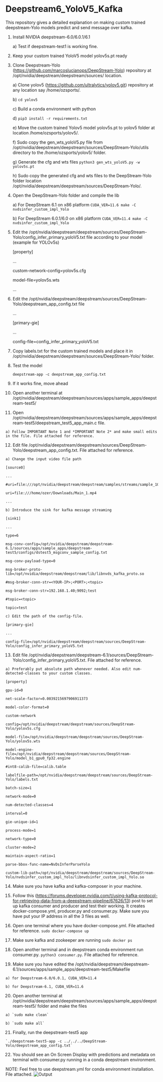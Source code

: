 # Deepstream6_YoloV5_Kafka
This repository gives a detailed explanation on making custom trained deepstream-Yolo models predict and send message over kafka.

 1. Install NVIDIA deepstream-6.0/6.0.1/6.1

	a) Test if deepstream-test1 is working fine.

 2. Keep your custom trained YoloV5 model yolov5s.pt ready

 3. Clone Deepstream-Yolo (https://github.com/marcoslucianops/DeepStream-Yolo) repository at /opt/nvidia/deepstream/deepstream/sources/ location.
	
	a) Clone yolov5 (https://github.com/ultralytics/yolov5.git) repository at any location say /home/ozsports/.
	
	b) `cd yolov5`
	
	c) Build a conda environment with python
	
	d) `pip3 install -r requirements.txt`
	
	e) Move the custom trained Yolov5 model yolov5s.pt to yolov5 folder at location /home/ozsports/yolov5/.
	
	f) Sudo copy the gen_wts_yoloV5.py file from /opt/nvidia/deepstream/deepstream/sources/DeepStream-Yolo/utils directory to the /home/ozsports/yolov5/ folder.
	
	g) Generate the cfg and wts files 
	`python3 gen_wts_yoloV5.py -w yolov5s.pt`
	
	h) Sudo copy the generated cfg and wts files to the DeepStream-Yolo folder location /opt/nvidia/deepstream/deepstream/sources/DeepStream-Yolo/.

 4. Open the DeepStream-Yolo folder and compile the lib
	
	a) For DeepStream 6.1 on x86 platform 
	`CUDA_VER=11.6 make -C nvdsinfer_custom_impl_Yolo`
	
	b) For DeepStream 6.0.1/6.0 on x86 platform 
	`CUDA_VER=11.4 make -C nvdsinfer_custom_impl_Yolo`

 5. Edit the /opt/nvidia/deepstream/deepstream/sources/DeepStream-Yolo/config_infer_primary_yoloV5.txt file according to your model (example for YOLOv5s)
 	
	[property]
	   
	... 
	   
	custom-network-config=yolov5s.cfg
	   
	model-file=yolov5s.wts
	   
	...

 6. Edit the /opt/nvidia/deepstream/deepstream/sources/DeepStream-Yolo/deepstream_app_config.txt file
	
	...
	
	[primary-gie]
	
	...
	
	config-file=config_infer_primary_yoloV5.txt

 7. Copy labels.txt for the custom trained models and place it in /opt/nvidia/deepstream/deepstream/sources/DeepStream-Yolo/ folder.
 
 8. Test the model
	
	`deepstream-app -c deepstream_app_config.txt`
 
 9. If it works fine, move ahead
 
 10. Open another terminal at /opt/nvidia/deepstream/deepstream/sources/apps/sample_apps/deepstream-test5/
 
 11. Open /opt/nvidia/deepstream/deepstream/sources/apps/sample_apps/deepstream-test5/deepstream_test5_app_main.c file.

 	
	a) Follow IMPORTANT Note 1 and *IMPORTANT Note 2* and make small edits in the file. File attached for reference.
 
 12. Edit file /opt/nvidia/deepstream/deepstream/sources/DeepStream-Yolo/deepstream_app_config.txt. File attached for reference.
	
	a) Change the input video file path
	
	[source0]

	...
	
	#uri=file:///opt/nvidia/deepstream/deepstream/samples/streams/sample_1080p_h264.mp4
	
	uri=file:///home/ozer/Downloads/Main_1.mp4
	
	...
	
	b) Introduce the sink for kafka message streaming
	
	[sink1]
	
	...
	
	type=6
	
	msg-conv-config=/opt/nvidia/deepstream/deepstream-6.1/sources/apps/sample_apps/deepstream-test5/configs/dstest5_msgconv_sample_config.txt
	
	msg-conv-payload-type=0
	
	msg-broker-proto-lib=/opt/nvidia/deepstream/deepstream/lib/libnvds_kafka_proto.so
	
	#msg-broker-conn-str=<YOUR-IP>;<PORT>;<topic>
	
	msg-broker-conn-str=192.168.1.40;9092;test
	
	#topic=<topic>

	topic=test
	
	c) Edit the path of the config-file.
	
	[primary-gie]
	
	...
	
	config-file=/opt/nvidia/deepstream/deepstream/sources/DeepStream-Yolo/config_infer_primary_yoloV5.txt
 
 13. Edit file /opt/nvidia/deepstream/deepstream-6.1/sources/DeepStream-Yolo/config_infer_primary_yoloV5.txt. File attached for reference.
	
	a) Preferably put absolute path whenever needed. Also edit num-detected-classes to your custom classes.
	
	[property]
	
	gpu-id=0
	
	net-scale-factor=0.0039215697906911373

	model-color-format=0
	
	custom-network

	config=/opt/nvidia/deepstream/deepstream/sources/DeepStream-Yolo/yolov5s.cfg
	
	model-file=/opt/nvidia/deepstream/deepstream/sources/DeepStream-Yolo/yolov5s.wts
	
	model-engine-file=/opt/nvidia/deepstream/deepstream/sources/DeepStream-Yolo/model_b1_gpu0_fp32.engine

	#int8-calib-file=calib.table

	labelfile-path=/opt/nvidia/deepstream/deepstream/sources/DeepStream-Yolo/labels.txt

	batch-size=1

	network-mode=0

	num-detected-classes=4

	interval=0

	gie-unique-id=1
	
	process-mode=1
	
	network-type=0
	
	cluster-mode=2
	
	maintain-aspect-ratio=1

	parse-bbox-func-name=NvDsInferParseYolo

	custom-lib-path=/opt/nvidia/deepstream/deepstream/sources/DeepStream-Yolo/nvdsinfer_custom_impl_Yolo/libnvdsinfer_custom_impl_Yolo.so
 
 14. Make sure you have kafka and kafka-composer in your machine.
 
 15. Follow this (https://forums.developer.nvidia.com/t/using-kafka-protocol-for-retrieving-data-from-a-deepstream-pipeline/67626/13) post to set up kafka consumer and producer and test their working. It creates docker-compose.yml, producer.py and consumer.py. Make sure you have put your IP address in all the 3 files as well.
 
 16. Open one terminal where you have docker-compose.yml. File attached for reference. `sudo docker-compose up`
 
 17. Make sure kafka and zookeeper are running `sudo docker ps`
 
 18. Open another terminal and in deepstream conda environment run consumer.py. `python3 consumer.py`. File attached for reference.
 
 19. Make sure you have edited the /opt/nvidia/deepstream/deepstream-6.1/sources/apps/sample_apps/deepstream-test5/Makefile
	
	a) for Deepstream-6.0/6.0.1, CUDA_VER=11.4

	b) for Deepstream-6.1, CUDA_VER=11.6
 
 20. Open another terminal at /opt/nvidia/deepstream/deepstream/sources/apps/sample_apps/deepstream-test5/ folder and make the files 
	
	a) `sudo make clean` 
	
	b) `sudo make all`
 
 21. Finally, run the deepstream-test5 app 

	`./deepstream-test5-app -c ../../../DeepStream-Yolo/deepstream_app_config.txt`
 22. You should see an On Screen Display with predictions and metadata on terminal with consumer.py running in a conda deepstream environment.

  

NOTE: Feel free to use deepstream.yml for conda environment installation. File attached.
![Output](https://github.com/ozinc/Deepstream6_YoloV5_Kafka/blob/main/sample_output.jpg)

